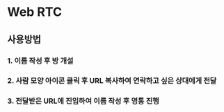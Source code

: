 # Web RTC

## 사용방법

### 1. 이름 작성 후 방 개설

### 2. 사람 모양 아이콘 클릭 후 URL 복사하여 연락하고 싶은 상대에게 전달

### 3. 전달받은 URL에 진입하여 이름 작성 후 영통 진행
